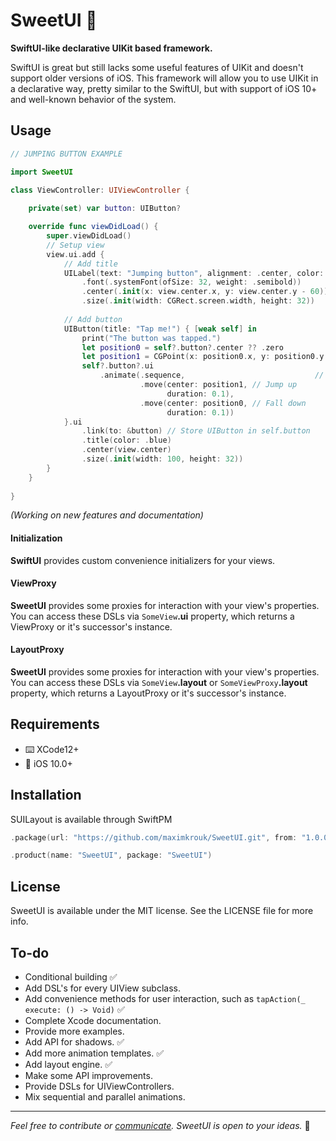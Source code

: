 # SweetUI 🍯

__SwiftUI-like declarative UIKit based framework.__

SwiftUI is great but still lacks some useful features of UIKit and doesn't support older versions of iOS. This framework will allow you to use UIKit in a declarative way, pretty similar to the SwiftUI, but with support of iOS 10+ and well-known behavior of the system.

## Usage

```swift
// JUMPING BUTTON EXAMPLE

import SweetUI

class ViewController: UIViewController {
    
    private(set) var button: UIButton?

    override func viewDidLoad() {
        super.viewDidLoad()
        // Setup view
        view.ui.add {
          	// Add title
            UILabel(text: "Jumping button", alignment: .center, color: .red).ui
                .font(.systemFont(ofSize: 32, weight: .semibold))
                .center(.init(x: view.center.x, y: view.center.y - 60))
                .size(.init(width: CGRect.screen.width, height: 32))
          
          	// Add button
            UIButton(title: "Tap me!") { [weak self] in
                print("The button was tapped.")
                let position0 = self?.button?.center ?? .zero
                let position1 = CGPoint(x: position0.x, y: position0.y - 32)
                self?.button?.ui
                    .animate(.sequence,								// Perform one by one
                             .move(center: position1, // Jump up
                                   duration: 0.1),
                             .move(center: position0, // Fall down
                                   duration: 0.1))
            }.ui
                .link(to: &button) // Store UIButton in self.button
                .title(color: .blue)
                .center(view.center)
                .size(.init(width: 100, height: 32))
        }
    }
    
}
```

_(Working on new features and documentation)_

#### Initialization

__SwiftUI__ provides custom convenience initializers for your views.

#### ViewProxy

__SweetUI__ provides some proxies for interaction with your view's properties. You can access these DSLs via `SomeView`__.ui__ property, which returns a ViewProxy or it's successor's instance.

#### LayoutProxy

__SweetUI__ provides some proxies for interaction with your view's properties. You can access these DSLs via `SomeView`__.layout__ or `SomeViewProxy`__.layout__ property, which returns a LayoutProxy or it's successor's instance.

## Requirements

- ⌨️    XCode12+
- 📱    iOS 10.0+

## Installation

SUILayout is available through SwiftPM

```swift
.package(url: "https://github.com/maximkrouk/SweetUI.git", from: "1.0.0-beta.3.0")
```

```swift
.product(name: "SweetUI", package: "SweetUI")
```

## License

SweetUI is available under the MIT license. See the LICENSE file for more info.

## To-do

- Conditional building ✅
- Add DSL's for every UIView subclass.
- Add convenience methods for user interaction, such as `tapAction(_ execute: () -> Void)` ✅
- Complete Xcode documentation.
- Provide more examples.
- Add API for shadows. ✅
- Add more animation templates. ✅
- Add layout engine. ✅
- Make some API improvements.
- Provide DSLs for UIViewControllers.
- Mix sequential and parallel animations.

------

*Feel free to contribute or [communicate](https://twitter.com/mxcat_). SweetUI is open to your ideas.* 🌝
